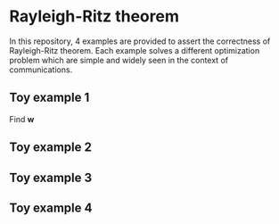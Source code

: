 # Rayleigh-Ritz theorem
In this repository, 4 examples are provided to assert the correctness of Rayleigh-Ritz theorem.
Each example solves a different optimization problem which are simple and widely seen in the context of communications.

## Toy example 1
Find $\mathbf{w}$ 


## Toy example 2

## Toy example 3

## Toy example 4

